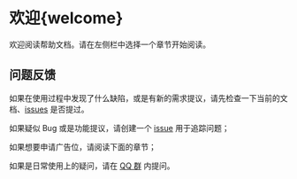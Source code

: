 # 欢迎{welcome}
欢迎阅读帮助文档。请在左侧栏中选择一个章节开始阅读。
## 问题反馈
如果在使用过程中发现了什么缺陷，或是有新的需求提议，请先检查一下当前的文档、[issues](https://github.com/luogu-saver-dev/luogu-saver/issues) 是否提过。

如果疑似 Bug 或是功能提议，请创建一个 [issue](https://github.com/luogu-saver-dev/luogu-saver/issues) 用于追踪问题；

如果想要申请广告位，请阅读下面的章节；

如果是日常使用上的疑问，请在 [QQ 群](https://qm.qq.com/q/QVM9YFEb26) 内提问。

